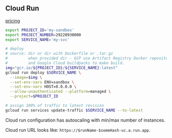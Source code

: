 Cloud Run
-

[pricing](https://cloud.google.com/run/pricing)

````sh
export PROJECT_ID='my-sandbox'
export PROJECT_NUMBER=29220930000
export SERVICE_NAME='my-svc'

# deploy
# source: dir or dir with Dockerfile or .tar.gz
#         when provided dir - GCP use Artifact Registry Docker repository
#         and Google Cloud buildpacks to make build.
img="gcr.io/${PROJECT_ID}/${SERVICE_NAME}:latest"
gcloud run deploy $SERVICE_NAME \
  --image=$img \
  --set-env-vars ENV=sandbox \
  --set-env-vars HOST=0.0.0.0 \
  --allow-unauthenticated --platform=managed \
  --project=$PROJECT_ID

# assign 100% of traffic to latest revision
gcloud run services update-traffic $SERVICE_NAME --to-latest

````

Cloud run configuration has autoscaling with min/max number of instances.

Cloud run URL looks like: `https://$runName-$someHash-uc.a.run.app`.
